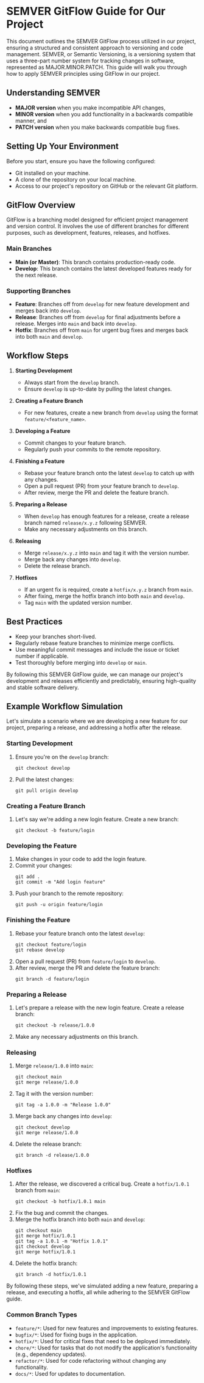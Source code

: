 # SEMVER GitFlow Guide for Our Project

This document outlines the SEMVER GitFlow process utilized in our project, ensuring a structured and consistent approach to versioning and code management. SEMVER, or Semantic Versioning, is a versioning system that uses a three-part number system for tracking changes in software, represented as MAJOR.MINOR.PATCH. This guide will walk you through how to apply SEMVER principles using GitFlow in our project.

## Understanding SEMVER

- **MAJOR version** when you make incompatible API changes,
- **MINOR version** when you add functionality in a backwards compatible manner, and
- **PATCH version** when you make backwards compatible bug fixes.

## Setting Up Your Environment

Before you start, ensure you have the following configured:

- Git installed on your machine.
- A clone of the repository on your local machine.
- Access to our project's repository on GitHub or the relevant Git platform.

## GitFlow Overview

GitFlow is a branching model designed for efficient project management and version control. It involves the use of different branches for different purposes, such as development, features, releases, and hotfixes.

### Main Branches

- **Main (or Master)**: This branch contains production-ready code.
- **Develop**: This branch contains the latest developed features ready for the next release.

### Supporting Branches

- **Feature**: Branches off from `develop` for new feature development and merges back into `develop`.
- **Release**: Branches off from `develop` for final adjustments before a release. Merges into `main` and back into `develop`.
- **Hotfix**: Branches off from `main` for urgent bug fixes and merges back into both `main` and `develop`.

## Workflow Steps

1. **Starting Development**

   - Always start from the `develop` branch.
   - Ensure `develop` is up-to-date by pulling the latest changes.

2. **Creating a Feature Branch**

   - For new features, create a new branch from `develop` using the format `feature/<feature_name>`.

3. **Developing a Feature**

   - Commit changes to your feature branch.
   - Regularly push your commits to the remote repository.

4. **Finishing a Feature**

   - Rebase your feature branch onto the latest `develop` to catch up with any changes.
   - Open a pull request (PR) from your feature branch to `develop`.
   - After review, merge the PR and delete the feature branch.

5. **Preparing a Release**

   - When `develop` has enough features for a release, create a release branch named `release/x.y.z` following SEMVER.
   - Make any necessary adjustments on this branch.

6. **Releasing**

   - Merge `release/x.y.z` into `main` and tag it with the version number.
   - Merge back any changes into `develop`.
   - Delete the release branch.

7. **Hotfixes**
   - If an urgent fix is required, create a `hotfix/x.y.z` branch from `main`.
   - After fixing, merge the hotfix branch into both `main` and `develop`.
   - Tag `main` with the updated version number.

## Best Practices

- Keep your branches short-lived.
- Regularly rebase feature branches to minimize merge conflicts.
- Use meaningful commit messages and include the issue or ticket number if applicable.
- Test thoroughly before merging into `develop` or `main`.

By following this SEMVER GitFlow guide, we can manage our project's development and releases efficiently and predictably, ensuring high-quality and stable software delivery.

## Example Workflow Simulation

Let's simulate a scenario where we are developing a new feature for our project, preparing a release, and addressing a hotfix after the release.

### Starting Development

1. Ensure you're on the `develop` branch:
   ```
   git checkout develop
   ```
2. Pull the latest changes:
   ```
   git pull origin develop
   ```

### Creating a Feature Branch

1. Let's say we're adding a new login feature. Create a new branch:
   ```
   git checkout -b feature/login
   ```

### Developing the Feature

1. Make changes in your code to add the login feature.
2. Commit your changes:
   ```
   git add .
   git commit -m "Add login feature"
   ```
3. Push your branch to the remote repository:
   ```
   git push -u origin feature/login
   ```

### Finishing the Feature

1. Rebase your feature branch onto the latest `develop`:
   ```
   git checkout feature/login
   git rebase develop
   ```
2. Open a pull request (PR) from `feature/login` to `develop`.
3. After review, merge the PR and delete the feature branch:
   ```
   git branch -d feature/login
   ```

### Preparing a Release

1. Let's prepare a release with the new login feature. Create a release branch:
   ```
   git checkout -b release/1.0.0
   ```
2. Make any necessary adjustments on this branch.

### Releasing

1. Merge `release/1.0.0` into `main`:
   ```
   git checkout main
   git merge release/1.0.0
   ```
2. Tag it with the version number:
   ```
   git tag -a 1.0.0 -m "Release 1.0.0"
   ```
3. Merge back any changes into `develop`:
   ```
   git checkout develop
   git merge release/1.0.0
   ```
4. Delete the release branch:
   ```
   git branch -d release/1.0.0
   ```

### Hotfixes

1. After the release, we discovered a critical bug. Create a `hotfix/1.0.1` branch from `main`:
   ```
   git checkout -b hotfix/1.0.1 main
   ```
2. Fix the bug and commit the changes.
3. Merge the hotfix branch into both `main` and `develop`:
   ```
   git checkout main
   git merge hotfix/1.0.1
   git tag -a 1.0.1 -m "Hotfix 1.0.1"
   git checkout develop
   git merge hotfix/1.0.1
   ```
4. Delete the hotfix branch:
   ```
   git branch -d hotfix/1.0.1
   ```

By following these steps, we've simulated adding a new feature, preparing a release, and executing a hotfix, all while adhering to the SEMVER GitFlow guide.

### Common Branch Types

- `feature/*`: Used for new features and improvements to existing features.
- `bugfix/*`: Used for fixing bugs in the application.
- `hotfix/*`: Used for critical fixes that need to be deployed immediately.
- `chore/*`: Used for tasks that do not modify the application's functionality (e.g., dependency updates).
- `refactor/*`: Used for code refactoring without changing any functionality.
- `docs/*`: Used for updates to documentation.
